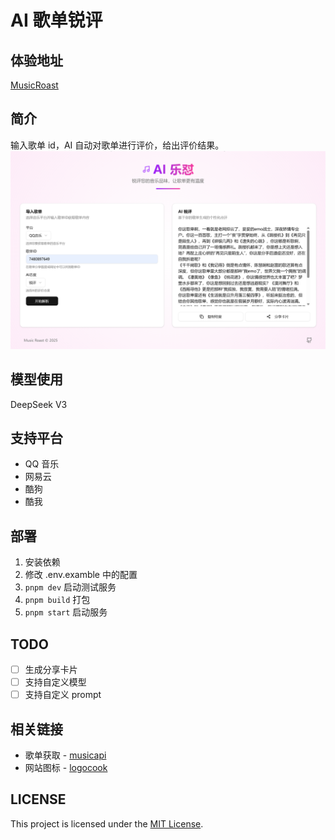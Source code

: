 # AI 歌单锐评

## 体验地址

[MusicRoast](https://roast.luckyabner.top)

## 简介

输入歌单 id，AI 自动对歌单进行评价，给出评价结果。
![alt text](image.png)

## 模型使用

DeepSeek V3

## 支持平台

- QQ 音乐
- 网易云
- 酷狗
- 酷我

## 部署

1. 安装依赖
2. 修改 .env.examble 中的配置
3. `pnpm dev` 启动测试服务
4. `pnpm build` 打包
5. `pnpm start` 启动服务

## TODO

- [ ] 生成分享卡片
- [ ] 支持自定义模型
- [ ] 支持自定义 prompt

## 相关链接

- 歌单获取 - [musicapi](https://github.com/Superheroff/musicapi.git)
- 网站图标 - [logocook](https://www.logocook.shop/)

## LICENSE

This project is licensed under the [MIT License](LICENSE).
